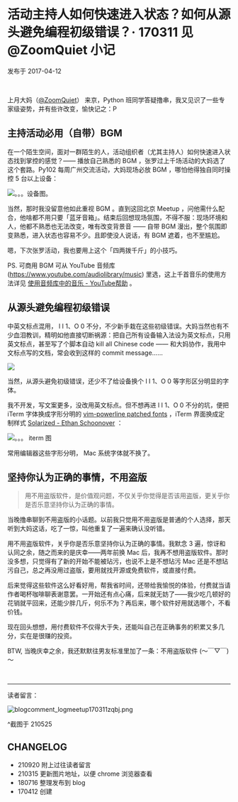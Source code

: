 
# 活动主持人如何快速进入状态？如何从源头避免编程初级错误？· 170311 见 @ZoomQuiet 小记

发布于 2017-04-12

<br>

上月大妈（[@ZoomQuiet](http://zoomquiet.io/#)） 来京，Python 班同学答疑撸串，我又见识了一些专家级姿势，并有些许改变，愉快记之：P

<!-- more -->

## 主持活动必用（自带）BGM

在一个陌生空间，面对一群陌生的人，活动组织者（尤其主持人）如何快速进入状态找到掌控的感觉？—— 播放自己熟悉的 BGM ，张罗过上千场活动的大妈选了这个套路。Py102 每周广州交流活动，大妈现场必放 BGM ，哪怕他得独自同时操控 5 台以上设备：

![。。。设备图。](http://ishanshan.zoomquiet.top/share/zqinfluence1.png)

当然，那时我没留意他如此重视 BGM 。直到这回北京 Meetup ，问他需什么配合，他啥都不用只要「蓝牙音箱」。结束后回想现场氛围，不得不服：现场环境和人，他都不熟悉也无法改变，唯有改变背景音 —— 自带 BGM 漫出，整个氛围即变熟悉，进入状态也容易不少。且即使没人说话，有 BGM 遮着，也不至尴尬。

嗯，下次张罗活动，我也要用上这个「四两拨千斤」的小技巧。

PS. 可商用 BGM 可从 YouTube 音频库(https://www.youtube.com/audiolibrary/music)  里选，这上千首音乐的使用方法详见 [使用音频库中的音乐 - YouTube帮助](https://support.google.com/youtube/answer/3376882?hl=zh-Hans&visit_id=1-636273341955154976-1470066544&rd=1) 。

## 从源头避免编程初级错误

中英文标点混用， l I 1、O 0 不分，不少新手栽在这些初级错误。大妈当然也有不少血泪教训，精明如他直接切断祸源：把自己所有设备输入法设为英文标点，只用英文标点，甚至写了个脚本自动 kill all Chinese code —— 和大妈协作，我用中文标点写的文档，常会收到这样的 commit message……

![](http://ishanshan.zoomquiet.top/share/zqinfluence2.png)


当然，从源头避免初级错误，还少不了给设备换个 l I 1、O 0 等字形区分明显的字体。

我不开发，写文案更多，没改用英文标点。但不想再进 l I 1、O 0 不分的坑，便把 iTerm 字体换成字形分明的 [vim-powerline patched fonts](https://gist.github.com/qrush/1595572) ，iTerm 界面换成定制样式 [Solarized - Ethan Schoonover](http://ethanschoonover.com/solarized) ：

![。。。 iterm 图](http://ishanshan.zoomquiet.top/share/zqinfluence3.png)

常用编辑器这些字形分明， Mac 系统字体就不换了。

## 坚持你认为正确的事情，不用盗版

>用不用盗版软件，是价值观问题，不仅关乎你觉得是否该用盗版，更关乎你是否乐意坚持你认为正确的事情。

当晚撸串聊到不用盗版的小话题。以前我只觉用不用盗版是普通的个人选择，那天听到大妈这话，吃了一惊，叫他重复了一遍来确认没听错。

用不用盗版软件，关乎你是否乐意坚持你认为正确的事情。我默念 3 遍，惊讶和认同之余，随之而来的是庆幸——两年前换 Mac 后，我再不想用盗版软件。那时没多想，只觉得有了新的开始不能被玷污，也说不上是不想玷污 Mac 还是不想玷污自己，总之再没用过盗版，要用就找开源或免费软件，或直接付费。

后来觉得这些软件这么好看好用，帮我省时间，还带给我愉悦的体验，付费就当请作者喝杯咖啡聊表谢意罢。一开始还有点心痛，后来就无妨了——我少吃几顿好的花销就平回来，还能少胖几斤，何乐不为？再后来，哪个软件好用就选哪个，不看价钱。

现在回头想想，用付费软件不仅得大于失，还能叫自己在正确事务的积累又多几分，实在是很赚的投资。

BTW, 当晚庆幸之余，我还默默往男友标准里加了一条：不用盗版软件 (～￣▽￣)～





<br>

---


读者留言：

![blogcomment_logmeetup170311zqbj.png](http://ishanshan.zoomquiet.top/share/blogcomment_logmeetup170311zqbj.png)

^截图于 210525

## CHANGELOG

- 210920 附上过往读者留言
- 210315 更新图片地址，以便 chrome 浏览器查看
- 180716 整理发布到 blog
- 170412 创建

